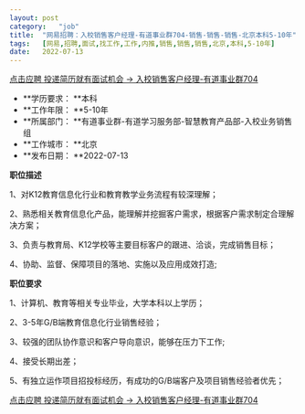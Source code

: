```yaml
---
layout:	post
category:	"job"
title:	"网易招聘：入校销售客户经理-有道事业群704-销售-销售-销售-北京本科5-10年"
tags:	[网易,招聘,面试,找工作,工作,内推,销售,销售,销售,北京,本科,5-10年]
date:	2022-07-13
---
```


[点击应聘 投递简历就有面试机会 ->  入校销售客户经理-有道事业群704](http://mobile.bole.netease.com/bole/boleDetail?id=41451&employeeId=346f03c3cda5f04c&key=all)



- **学历要求： **本科
- **工作年限： **5-10年
- **所属部门： **有道事业群-有道学习服务部-智慧教育产品部-入校业务销售组
- **工作城市： **北京
- **发布日期： **2022-07-13



**职位描述**

1、对K12教育信息化行业和教育教学业务流程有较深理解；

2、熟悉相关教育信息化产品，能理解并挖掘客户需求，根据客户需求制定合理解决方案；

3、负责与教育局、K12学校等主要目标客户的跟进、洽谈，完成销售目标；

4、协助、监督、保障项目的落地、实施以及应用成效打造;





**职位要求**

1、计算机、教育等相关专业毕业，大学本科以上学历；

2、3-5年G/B端教育信息化行业销售经验；

3、较强的团队协作意识和客户导向意识，能够在压力下工作;

4、接受长期出差；

5、有独立运作项目招投标经历，有成功的G/B端客户及项目销售经验者优先；



[点击应聘 投递简历就有面试机会 ->  入校销售客户经理-有道事业群704](http://mobile.bole.netease.com/bole/boleDetail?id=41451&employeeId=346f03c3cda5f04c&key=all)